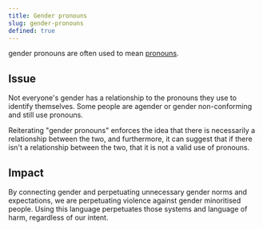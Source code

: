 ```yaml
---
title: Gender pronouns
slug: gender-pronouns
defined: true
---
```


gender pronouns are often used to mean [pronouns](/definition/pronouns).

## Issue

Not everyone's gender has a relationship to the pronouns they use to identify themselves. Some people are agender or gender non-conforming and still use pronouns.

Reiterating "gender pronouns" enforces the idea that there is necessarily a relationship between the two, and furthermore, it can suggest that if there isn't a relationship between the two, that it is not a valid use of pronouns.

## Impact

By connecting gender and perpetuating unnecessary gender norms and expectations, we are perpetuating violence against gender minoritised people. Using this language perpetuates those systems and language of harm, regardless of our intent.